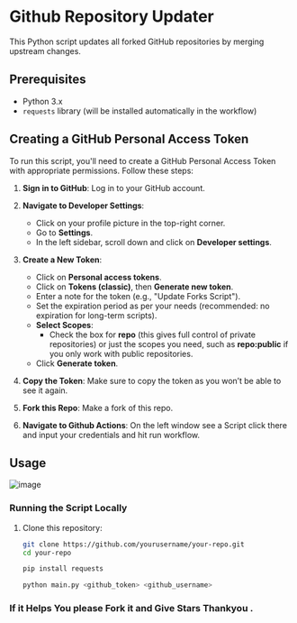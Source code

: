 # Github Repository Updater

This Python script updates all forked GitHub repositories by merging upstream changes.

## Prerequisites

- Python 3.x
- `requests` library (will be installed automatically in the workflow)

## Creating a GitHub Personal Access Token

To run this script, you'll need to create a GitHub Personal Access Token with appropriate permissions. Follow these steps:

1. **Sign in to GitHub**: Log in to your GitHub account.

2. **Navigate to Developer Settings**:
   - Click on your profile picture in the top-right corner.
   - Go to **Settings**.
   - In the left sidebar, scroll down and click on **Developer settings**.

3. **Create a New Token**:
   - Click on **Personal access tokens**.
   - Click on **Tokens (classic)**, then **Generate new token**.
   - Enter a note for the token (e.g., "Update Forks Script").
   - Set the expiration period as per your needs (recommended: no expiration for long-term scripts).
   - **Select Scopes**: 
     - Check the box for **repo** (this gives full control of private repositories) or just the scopes you need, such as **repo:public** if you only work with public repositories.
   - Click **Generate token**.

4. **Copy the Token**: Make sure to copy the token as you won’t be able to see it again.
5. **Fork this Repo**: Make a fork of this repo.
6.  **Navigate to Github Actions**: On the left window see a Script click there and input your credentials and hit run workflow.

## Usage
![image](https://github.com/user-attachments/assets/1200b449-71c5-4687-a3a7-000ad10a0abe)


### Running the Script Locally

1. Clone this repository:
   ```bash
   git clone https://github.com/yourusername/your-repo.git
   cd your-repo
   
   pip install requests
   
   python main.py <github_token> <github_username>

   
### If it Helps You please Fork it and Give Stars Thankyou .
